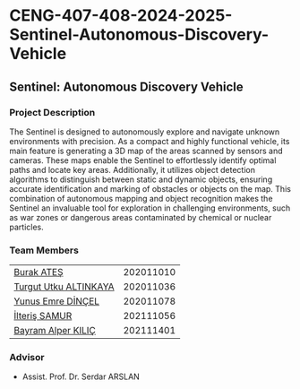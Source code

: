 # CENG-407-408-2024-2025-Sentinel-Autonomous-Discovery-Vehicle

## Sentinel: Autonomous Discovery Vehicle

### Project Description

<div class='text-justify'> 
The Sentinel is designed to autonomously explore and navigate unknown environments with precision. As a compact and highly functional vehicle, its main feature is generating a 3D map of the areas scanned by sensors and cameras. These maps enable the Sentinel to effortlessly identify optimal paths and locate key areas. Additionally, it utilizes object detection algorithms to distinguish between static and dynamic objects, ensuring accurate identification and marking of obstacles or objects on the map. This combination of autonomous mapping and object recognition makes the Sentinel an invaluable tool for exploration in challenging environments, such as war zones or dangerous areas contaminated by chemical or nuclear particles.
</div>



### Team Members

|   |   |  
|---|:-:| 
|[Burak ATEŞ ](https://github.com/AtesBurak1) |  202011010  |
|[Turgut Utku ALTINKAYA](https://github.com/UtkuAltnkaya)  |  202011036   |
|[Yunus Emre DİNÇEL](https://github.com/yunusemredincell )   |   202011078   |
|[İlteriş SAMUR](https://github.com/ilterissamur)  |  202111056   |
|[Bayram Alper KILIÇ](https://github.com/alperrkilic)  |  202111401   | 


### Advisor
* Assist. Prof. Dr. Serdar ARSLAN